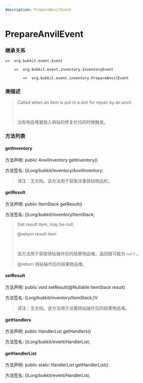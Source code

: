```yaml
---
description: PrepareAnvilEvent
---
```


# PrepareAnvilEvent

### 继承关系

    =>  org.bukkit.event.Event

        =>  org.bukkit.event.inventory.InventoryEvent

            =>  org.bukkit.event.inventory.PrepareAnvilEvent

### 类描述

> Called when an item is put in a slot for repair by an anvil.
> 
> <br>
> 
> 当有物品堆被放入铁砧的修复栏位的时候触发。

### 方法列表

#### getInventory

方法声明: public AnvilInventory getInventory()

方法签名: ()Lorg/bukkit/inventory/AnvilInventory;

> 译注：无文档。该方法用于获取涉事铁砧物品栏。

#### getResult

方法声明: public ItemStack getResult()

方法签名: ()Lorg/bukkit/inventory/ItemStack;

> Get result item, may be null.
> 
> @return result item
> 
> <br>
> 
> 该方法用于获取铁砧操作后的结果物品堆。返回值可能为 `null` 。
> 
> @return 铁砧操作后的结果物品堆。

#### setResult

方法声明: public void setResult(@Nullable ItemStack result)

方法签名: (Lorg/bukkit/inventory/ItemStack;)V

> 译注：无文档。该方法用于设置铁砧操作后的结果物品堆。

#### getHandlers

方法声明: public HandlerList getHandlers()

方法签名: ()Lorg/bukkit/event/HandlerList;

#### getHandlerList

方法声明: public static HandlerList getHandlerList()

方法签名: ()Lorg/bukkit/event/HandlerList;
